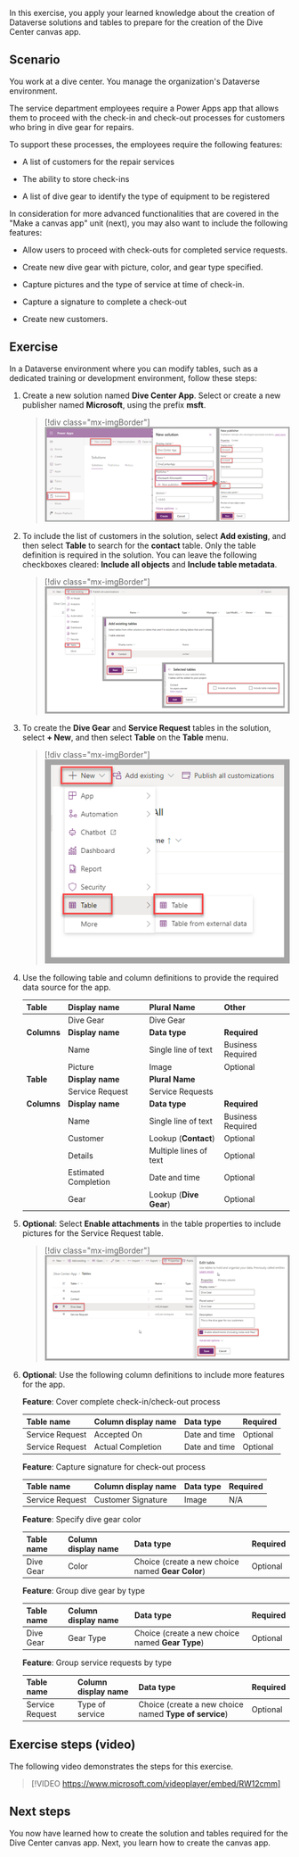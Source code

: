 In this exercise, you apply your learned knowledge about the creation of Dataverse solutions and tables to prepare for the creation of the Dive Center canvas app.

## Scenario

You work at a dive center. You manage the organization's Dataverse environment.

The service department employees require a Power Apps app that allows them to proceed with the check-in and check-out processes for customers who bring in dive gear for repairs.

To support these processes, the employees require the following features:

- A list of customers for the repair services

- The ability to store check-ins

- A list of dive gear to identify the type of equipment to be registered

In consideration for more advanced functionalities that are covered in the "Make a canvas app" unit (next), you may also want to include the following features:

- Allow users to proceed with check-outs for completed service requests.

- Create new dive gear with picture, color, and gear type specified.

- Capture pictures and the type of service at time of check-in.

- Capture a signature to complete a check-out

- Create new customers.

## Exercise

In a Dataverse environment where you can modify tables, such as a dedicated training or development environment, follow these steps:

1. Create a new solution named **Dive Center App**. Select or create a new publisher named **Microsoft**, using the prefix **msft**.

   > [!div class="mx-imgBorder"]
   > [![Screenshot of the New solution form. Focus is on the Display name and publisher fields.](../media/new-solution.png)](../media/new-solution.png#lightbox)

1. To include the list of customers in the solution, select **Add existing**, and then select **Table** to search for the **contact** table. Only the table definition is required in the solution. You can leave the following checkboxes cleared: **Include all objects** and **Include table metadata**.

   > [!div class="mx-imgBorder"]
   > [![Screenshot of the Add existing tables form. Focus is on the contact table and unselected options.](../media/contact-table.png)](../media/contact-table.png#lightbox)

1. To create the **Dive Gear** and **Service Request** tables in the solution, select **+ New**, and then select **Table** on the **Table** menu.

   > [!div class="mx-imgBorder"]
   > [![Screenshot of the navigation menu to create a new table in a solution. Focus is on + New and on Table.](../media/new-table.png)](../media/new-table.png#lightbox)

1. Use the following table and column definitions to provide the required data source for the app.

   | Table | Display name | Plural Name | Other |
   |-------|--------------|-------------|-------|
   | | Dive Gear | Dive Gear | |
   | **Columns** | **Display name** | **Data type** | **Required** |
   | | Name | Single line of text | Business Required |
   | | Picture | Image | Optional |
   | **Table** | **Display name** | **Plural Name** | |
   | | Service Request | Service Requests | |
   | **Columns** | **Display name** | **Data type** | **Required** |
   | | Name | Single line of text | Business Required |
   | | Customer | Lookup (**Contact**) | Optional |
   | | Details | Multiple lines of text | Optional |
   | | Estimated Completion | Date and time | Optional |
   | | Gear | Lookup (**Dive Gear**) | Optional |

1. **Optional**: Select **Enable attachments** in the table properties to include pictures for the Service Request table.

   > [!div class="mx-imgBorder"]
   > [![Screenshot of the Edit table form. Focus is on the Enable attachments option.](../media/enable-attachments.png)](../media/enable-attachments.png#lightbox)

1. **Optional**: Use the following column definitions to include more features for the app.

   **Feature**: Cover complete check-in/check-out process

   | Table name | Column display name | Data type | Required |
   |------------|---------------------|-----------|----------|
   | Service Request | Accepted On | Date and time | Optional |
   | Service Request | Actual Completion | Date and time | Optional |

   **Feature**: Capture signature for check-out process

   | Table name | Column display name | Data type | Required |
   |------------|---------------------|-----------|----------|
   | Service Request | Customer Signature | Image | N/A |

   **Feature**: Specify dive gear color

   | Table name | Column display name | Data type | Required |
   |------------|---------------------|-----------|----------|
   | Dive Gear | Color | Choice (create a new choice named **Gear Color**) | Optional |

   **Feature**: Group dive gear by type

   | Table name | Column display name | Data type | Required |
   |------------|---------------------|-----------|----------|
   | Dive Gear | Gear Type | Choice (create a new choice named **Gear Type**) | Optional |

   **Feature**: Group service requests by type

   | Table name | Column display name | Data type | Required |
   |------------|---------------------|-----------|----------|
   | Service Request | Type of service | Choice (create a new choice named **Type of service**) | Optional |

## Exercise steps (video)

The following video demonstrates the steps for this exercise.

> [!VIDEO https://www.microsoft.com/videoplayer/embed/RW12cmm]

## Next steps

You now have learned how to create the solution and tables required for the Dive Center canvas app. Next, you learn how to create the canvas app.
